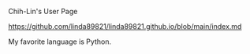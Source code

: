 Chih-Lin's User Page 

https://github.com/linda89821/linda89821.github.io/blob/main/index.md

My favorite language is Python.
